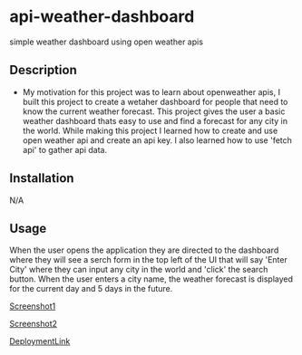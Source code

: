 # api-weather-dashboard
simple weather dashboard using open weather apis

## Description 
- My motivation for this project was to learn about openweather apis, I built this project to create a wetaher dashboard for people that need to know the current weather forecast. This project gives the user a basic weather dashboard thats easy to use and find a forecast for any city in the world. While making this project I learned how to create and use open weather api and create an api key. I also learned how to use 'fetch api' to gather api data.

## Installation
N/A

## Usage
When the user opens the application they are directed to the dashboard where they will see a serch form in the top left of the UI that will say 'Enter City' where they can input any city in the world and 'click' the search button. When the user enters a city name, the weather forecast is displayed for the current day and 5 days in the future.

[Screenshot1](./assets/images/screencapture-file-Users-maxwell-Documents-fullstack-repos-weather-dashboard-index-html-2024-04-11-17_18_36.png)

[Screenshot2](./assets/images/screencapture-file-Users-maxwell-Documents-fullstack-repos-weather-dashboard-index-html-2024-04-11-17_21_10.png)

[DeploymentLink](https://maxwellmitchell93.github.io/api-weather-dashboard/)


